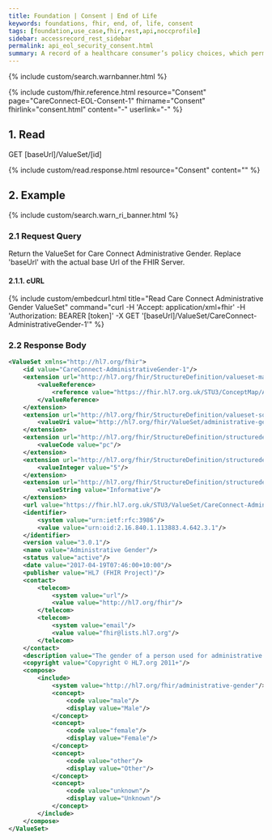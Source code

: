 ```yaml
---
title: Foundation | Consent | End of Life
keywords: foundations, fhir, end, of, life, consent
tags: [foundation,use_case,fhir,rest,api,noccprofile]
sidebar: accessrecord_rest_sidebar
permalink: api_eol_security_consent.html
summary: A record of a healthcare consumer’s policy choices, which permits or denies identified recipient(s) or recipient role(s) to perform one or more actions within a given policy context, for specific purposes and periods of time.
---
```


{% include custom/search.warnbanner.html %}

{% include custom/fhir.reference.html resource="Consent" page="CareConnect-EOL-Consent-1" fhirname="Consent" fhirlink="consent.html" content="-" userlink="-" %}

## 1. Read ##

<div markdown="span" class="alert alert-success" role="alert">
GET [baseUrl]/ValueSet/[id]</div>

{% include custom/read.response.html resource="Consent" content="" %}

## 2. Example ##

{% include custom/search.warn_ri_banner.html %}

### 2.1 Request Query ###

Return the ValueSet for Care Connect Administrative Gender. Replace 'baseUrl' with the actual base Url of the FHIR Server.

#### 2.1.1. cURL ####

{% include custom/embedcurl.html title="Read Care Connect Administrative Gender ValueSet" command="curl -H 'Accept: application/xml+fhir' -H 'Authorization: BEARER [token]' -X GET  '[baseUrl]/ValueSet/CareConnect-AdministrativeGender-1'" %}

### 2.2 Response Body ###

```xml
<ValueSet xmlns="http://hl7.org/fhir">
	<id value="CareConnect-AdministrativeGender-1"/>
	<extension url="http://hl7.org/fhir/StructureDefinition/valueset-map">
		<valueReference>
			<reference value="https://fhir.hl7.org.uk/STU3/ConceptMap/AdministrativeGender-1"/>
		</valueReference>
	</extension>
	<extension url="http://hl7.org/fhir/StructureDefinition/valueset-sourceReference">
		<valueUri value="http://hl7.org/fhir/ValueSet/administrative-gender"/>
	</extension>
	<extension url="http://hl7.org/fhir/StructureDefinition/structuredefinition-wg">
		<valueCode value="pc"/>
	</extension>
	<extension url="http://hl7.org/fhir/StructureDefinition/structuredefinition-fmm">
		<valueInteger value="5"/>
	</extension>
	<extension url="http://hl7.org/fhir/StructureDefinition/structuredefinition-ballot-status">
		<valueString value="Informative"/>
	</extension>
	<url value="https://fhir.hl7.org.uk/STU3/ValueSet/CareConnect-AdministrativeGender-1"/>
	<identifier>
		<system value="urn:ietf:rfc:3986"/>
		<value value="urn:oid:2.16.840.1.113883.4.642.3.1"/>
	</identifier>
	<version value="3.0.1"/>
	<name value="Administrative Gender"/>
	<status value="active"/>
	<date value="2017-04-19T07:46:00+10:00"/>
	<publisher value="HL7 (FHIR Project)"/>
	<contact>
		<telecom>
			<system value="url"/>
			<value value="http://hl7.org/fhir"/>
		</telecom>
		<telecom>
			<system value="email"/>
			<value value="fhir@lists.hl7.org"/>
		</telecom>
	</contact>
	<description value="The gender of a person used for administrative purposes."/>
	<copyright value="Copyright © HL7.org 2011+"/>
	<compose>
		<include>
			<system value="http://hl7.org/fhir/administrative-gender"/>
			<concept>
				<code value="male"/>
				<display value="Male"/>
			</concept>
			<concept>
				<code value="female"/>
				<display value="Female"/>
			</concept>
			<concept>
				<code value="other"/>
				<display value="Other"/>
			</concept>
			<concept>
				<code value="unknown"/>
				<display value="Unknown"/>
			</concept>
		</include>
	</compose>
</ValueSet>
```
